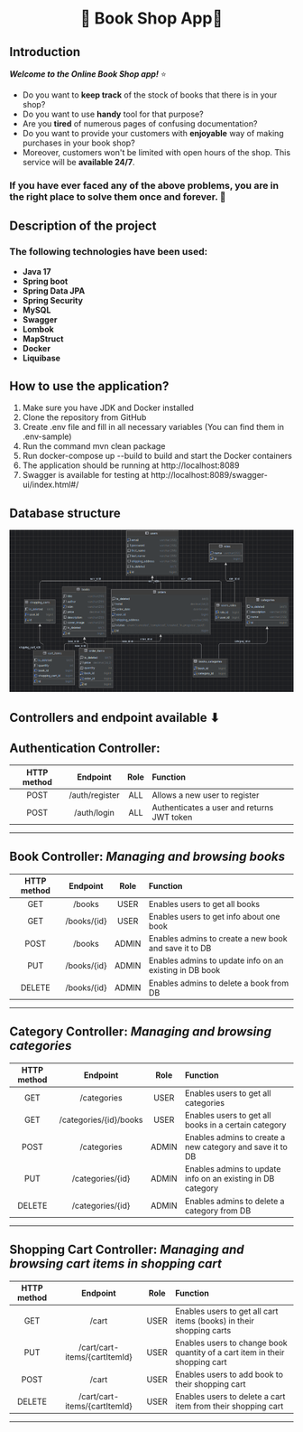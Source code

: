 # <h1 align="center">📖 Book Shop App📖 </h1>

## Introduction

**_Welcome to the Online Book Shop app!_** ⭐
* Do you want to **keep track** of the stock of books that there is in your shop?
* Do you want to use **handy** tool for that purpose?
* Are you **tired** of numerous pages of confusing documentation?
* Do you want to provide your customers with **enjoyable** way of making purchases in your book shop?
* Moreover, customers won't be limited with open hours of the shop. This service will be  **available 24/7**.

###  If you have ever faced any of the above problems, you are in the right place to solve them once and forever. 🎯

## Description of the project

### The following technologies have been used:
* **Java 17**
* **Spring boot**
* **Spring Data JPA**
* **Spring Security**
* **MySQL**
* **Swagger**
* **Lombok**
* **MapStruct**
* **Docker**
* **Liquibase**

## How to use the application?
1. Make sure you have JDK and Docker installed
2. Clone the repository from GitHub
3. Create .env file and fill in all necessary variables 
(You can find them in .env-sample)
4. Run the command mvn clean package
5. Run docker-compose up --build to build and start the Docker containers 
6. The application should be running at http://localhost:8089
7. Swagger is available for testing at http://localhost:8089/swagger-ui/index.html#/

## Database structure

![database structure](assets/database.png)

## Controllers and endpoint available ⬇

## **Authentication Controller:**

| **HTTP method** |  **Endpoint**  | **Role** | **Function**                               |
|:---------------:|:--------------:|:--------:|:-------------------------------------------|
|      POST       | /auth/register |   ALL    | Allows a new user to register              |
|      POST       |  /auth/login   |   ALL    | Authenticates a user and returns JWT token |

---

## **Book Controller:** _Managing and browsing books_

| **HTTP method** | **Endpoint** | **Role** | **Function**                                            |
|:---------------:|:------------:|:--------:|:--------------------------------------------------------|
|       GET       |    /books    |   USER   | Enables users to get all books                          |
|       GET       | /books/{id}  |   USER   | Enables users to get info about one book                |
|      POST       |    /books    |  ADMIN   | Enables admins to create a new book and save it to DB   |
|       PUT       | /books/{id}  |  ADMIN   | Enables admins to update info on an existing in DB book |
|     DELETE      | /books/{id}  |  ADMIN   | Enables admins to delete a book from DB                 |

---
## **Category Controller:** _Managing and browsing categories_

| **HTTP method** |      **Endpoint**      | **Role** | **Function**                                                |
|:---------------:|:----------------------:|:--------:|:------------------------------------------------------------|
|       GET       |      /categories       |   USER   | Enables users to get all categories                         |
|       GET       | /categories/{id}/books |   USER   | Enables users to get all books in a certain category        |
|      POST       |      /categories       |  ADMIN   | Enables admins to create a new category and save it to DB   |
|       PUT       |    /categories/{id}    |  ADMIN   | Enables admins to update info on an existing in DB category |
|     DELETE      |    /categories/{id}    |  ADMIN   | Enables admins to delete a category from DB                 |

---

## **Shopping Cart Controller:** _Managing and browsing cart items in shopping cart_

| **HTTP method** |         **Endpoint**          | **Role** | **Function**                                                                |
|:---------------:|:-----------------------------:|:--------:|:----------------------------------------------------------------------------|
|       GET       |             /cart             |   USER   | Enables users to get all cart items (books) in their shopping carts         |
|       PUT       | /cart/cart-items/{cartItemId} |   USER   | Enables users to change book quantity of a cart item in their shopping cart |
|      POST       |             /cart             |   USER   | Enables users to add book to their shopping cart                            |
|     DELETE      | /cart/cart-items/{cartItemId} |   USER   | Enables users to delete a cart item from their shopping cart                |

---


